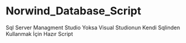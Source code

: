 # Norwind_Database_Script
Sql Server Managment Studio Yoksa Visual Studionun Kendi Sqlinden Kullanmak İçin Hazır Script
